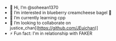 - 👋 Hi, I’m @soheean1370
- 👀 I’m interested in blueberry creamcheese bagel 🥯 
- 🌱 I’m currently learning cpp
- 💞️ I’m looking to collaborate on justice_chan[(https://github.com/JEuichan)]
- ⚡ Fun fact: I'm in relationship with FAKER

<!---
soheean1370/soheean1370 is a ✨ special ✨ repository because its `README.md` (this file) appears on your GitHub profile.
You can click the Preview link to take a look at your changes.
--->

